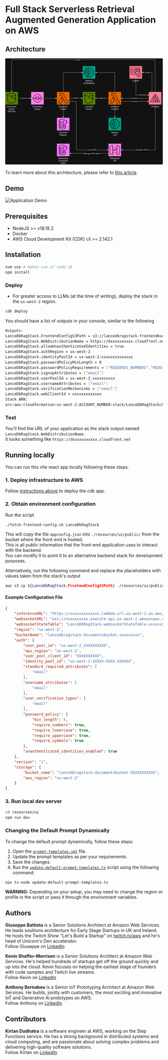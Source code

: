 # Full Stack Serverless Retrieval Augmented Generation Application on AWS
## Architecture

![Overall architecture diagram](./assets/architecture.png)

To learn more about this architecture, please refer to [this article](https://bit.ly/community-serverless-rag).

## Demo
![Application Demo](./assets/fsrag-demo.gif)

## Prerequisites

- NodeJS >= v18.18.2
- Docker
- AWS Cloud Development Kit (CDK) cli >= 2.142.1

## Installation

```sh
nvm use # makes use of node 18
npm install
```

### Deploy

* For greater access to LLMs (at the time of writing), deploy the stack in the `us-west-2` region.

```sh
cdk deploy
```

You should have a list of outputs in your console, similar to the following

```bash
Outputs:
LanceDbRagStack.FrontendConfigS3Path = s3://lancedbragstack-frontendbucketxxxxx-xxxx/appconfig.json
LanceDbRagStack.WebDistributionName = https://dxxxxxxxxxx.cloudfront.net
LanceDbRagStack.allowUnauthenticatedIdentities = true
LanceDbRagStack.authRegion = us-west-2
LanceDbRagStack.identityPoolId = us-west-2:xxxxxxxxxxxxxx
LanceDbRagStack.passwordPolicyMinLength = 8
LanceDbRagStack.passwordPolicyRequirements = ["REQUIRES_NUMBERS","REQUIRES_LOWERCASE","REQUIRES_UPPERCASE","REQUIRES_SYMBOLS"]
LanceDbRagStack.signupAttributes = ["email"]
LanceDbRagStack.userPoolId = us-west-2_xxxxxxxxxx
LanceDbRagStack.usernameAttributes = ["email"]
LanceDbRagStack.verificationMechanisms = ["email"]
LanceDbRagStack.webClientId = xxxxxxxxxxxxx
Stack ARN:
arn:aws:cloudformation:us-west-2:ACCOUNT_NUMBER:stack/LanceDbRagStack/XXXXXXXXXXXXXXXXXXXX
```

### Test
You'll find the URL of your application as the stack output named `LanceDbRagStack.WebDistributionName`.  
It looks something like `https://dxxxxxxxxxxx.cloudfront.net`

## Running locally

You can run this vite react app locally following these steps.

### 1. Deploy infrastructure to AWS

Follow [instructions above](#installation) to deploy the cdk app.

### 2. Obtain environment configuration

Run the script 
```bash
./fetch-frontend-config.sh LanceDbRagStack
```

This will copy the file `appconfig.json` into `./resources/ui/public/` from the bucket where the front-end is hosted.  
This is all public information that the front-end application uses to interact with the backend.  
You can modify it to point it to an alternative backend stack for development purposes.

Alternatively, run the following command and replace the placeholders with values taken from the stack's output

```bash
aws s3 cp ${LanceDbRagStack.FrontendConfigS3Path} ./resources/ui/public/
```

#### Example Configuration File
```json
{
    "inferenceURL": "https://xxxxxxxxxxxxx.lambda-url.us-west-2.on.aws/",
    "websocketURL": "wss://xxxxxxxxxx.execute-api.us-west-2.amazonaws.com/Prod",
    "websocketStateTable": "LanceDbRagStack-websocketStateTable-xxxxxxxx",
    "region": "us-west-2",
    "bucketName": "lancedbragstack-documentsbucket-xxxxxxxxx",
    "auth": {
        "user_pool_id": "us-west-2_XXXXXXXXXX",
        "aws_region": "us-west-2",
        "user_pool_client_id": "XXXXXXXXXX",
        "identity_pool_id": "us-west-2:XXXXX-XXXX-XXXXXX",
        "standard_required_attributes": [
            "email"
        ],
        "username_attributes": [
            "email"
        ],
        "user_verification_types": [
            "email"
        ],
        "password_policy": {
            "min_length": 8,
            "require_numbers": true,
            "require_lowercase": true,
            "require_uppercase": true,
            "require_symbols": true
        },
        "unauthenticated_identities_enabled": true
    },
    "version": "1",
    "storage": {
        "bucket_name": "lancedbragstack-documentsbucket-XXXXXXXXXXX",
        "aws_region": "us-west-2"
    }
}
```

### 3. Run local dev server

```sh
cd resources/ui
npm run dev
```

### Changing the Default Prompt Dynamically

To change the default prompt dynamically, follow these steps:

1. Open the [`prompt-templates.yml`](https://github.com/aws-samples/Serverless-Retrieval-Augmented-Generation-RAG-on-AWS/blob/main/lib/prompt-templates.yml) file.
2. Update the prompt templates as per your requirements.
3. Save the changes.
4. Run the [`update-default-prompt-templates.ts`](https://github.com/aws-samples/Serverless-Retrieval-Augmented-Generation-RAG-on-AWS/blob/main/update-default-prompt-templates.ts) script using the following command:

```sh
npx ts-node update-default-prompt-templates.ts
```

**WARNING:** Depending on your setup, you may need to change the region or profile in the script or pass it through the environment variables.

## Authors

**Giuseppe Battista** is a Senior Solutions Architect at Amazon Web Services. He leads soultions architecture for Early Stage Startups in UK and Ireland. He hosts the Twitch Show "Let's Build a Startup" on [twitch.tv/aws](https://bit.ly/basup-twitch) and he's head of Unicorn's Den accelerator.   
Follow Giuseppe on [LinkedIn](https://bit.ly/43l7eEb)  

**Kevin Shaffer-Morrison** is a Senior Solutions Architect at Amazon Web Services. He's helped hundreds of startups get off the ground quickly and up into the cloud. Kevin focuses on helping the earliest stage of founders with code samples and Twitch live streams.  
Follow Kevin on [LinkedIn](https://www.linkedin.com/in/kshaffermorrison)

**Anthony Bernabeu** is a Senior IoT Prototyping Architect at Amazon Web Services. He builds, jointly with customers, the most exciting and innovative IoT and Generative Ai prototypes on AWS.  
Follow Anthony on [LinkedIn](https://bit.ly/4ehuyrg)

## Contributors

**Kirtan Dudhatra** is a software engineer at AWS, working on the Step Functions service. He has a strong background in distributed systems and cloud computing, and are passionate about solving complex problems and delivering high-quality software solutions.    
Follow Kirtan on [LinkedIn](www.linkedin.com/in/kirtandudhatra)
